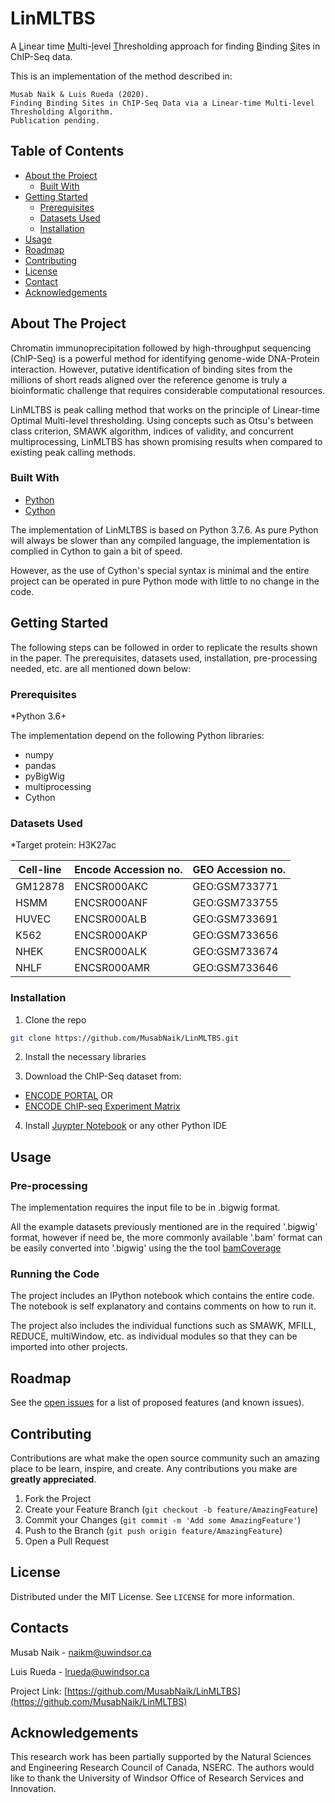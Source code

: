 
# LinMLTBS
A <u>L</u>inear time <u>M</u>ulti-<u>l</u>evel <u>T</u>hresholding approach for finding <u>B</u>inding <u>S</u>ites in ChIP-Seq data.

This is an implementation of the method described in:

```
Musab Naik & Luis Rueda (2020).
Finding Binding Sites in ChIP-Seq Data via a Linear-time Multi-level Thresholding Algorithm.
Publication pending.
```


<!-- TABLE OF CONTENTS -->
## Table of Contents

* [About the Project](#about-the-project)
  * [Built With](#built-with)
* [Getting Started](#getting-started)
  * [Prerequisites](#prerequisites)
  * [Datasets Used](#datasets-used)
  * [Installation](#installation)
* [Usage](#usage)
* [Roadmap](#roadmap)
* [Contributing](#contributing)
* [License](#license)
* [Contact](#contact)
* [Acknowledgements](#acknowledgements)



<!-- ABOUT THE PROJECT -->
## About The Project

Chromatin immunoprecipitation followed by high-throughput sequencing (ChIP-Seq) is a powerful method for identifying genome-wide DNA-Protein interaction. However, putative identification of binding sites from the millions of short reads aligned over the reference genome is truly a bioinformatic challenge that requires considerable computational resources.

LinMLTBS is peak calling method that works on the principle of Linear-time Optimal Multi-level thresholding. Using concepts such as Otsu's between class criterion, SMAWK algorithm, indices of validity, and concurrent multiprocessing, LinMLTBS has shown promising results when compared to existing peak calling methods. 

### Built With

* [Python](https://www.python.org/)
* [Cython](https://cython.org/)

The implementation of LinMLTBS is based on Python 3.7.6.
As pure Python will always be slower than any compiled language, the implementation is complied in Cython to gain a bit of speed.

However, as the use of Cython's special syntax is minimal and the entire project can be operated in pure Python mode with little to no change in the code.

<!-- GETTING STARTED -->
## Getting Started

The following steps can be followed in order to replicate the results shown in the paper. The prerequisites, datasets used, installation, pre-processing needed, etc. are all mentioned down below:

### Prerequisites
*Python 3.6+

The implementation depend on the following Python libraries:

* numpy
* pandas
* pyBigWig
* multiprocessing
* Cython

### Datasets Used
*Target protein: H3K27ac

| Cell-line 	| Encode Accession no. 	| GEO Accession no. 	|
|-----------	|----------------------	|-------------------	|
| GM12878   	| ENCSR000AKC          	| GEO:GSM733771     	|
| HSMM      	| ENCSR000ANF          	| GEO:GSM733755     	|
| HUVEC     	| ENCSR000ALB          	| GEO:GSM733691     	|
| K562      	| ENCSR000AKP          	| GEO:GSM733656     	|
| NHEK      	| ENCSR000ALK          	| GEO:GSM733674     	|
| NHLF      	| ENCSR000AMR          	| GEO:GSM733646     	|

### Installation

1. Clone the repo
```sh
git clone https://github.com/MusabNaik/LinMLTBS.git
```
2. Install the necessary libraries

3. Download the ChIP-Seq dataset from:
* [ENCODE PORTAL](https://www.encodeproject.org/)
OR
* [ENCODE ChIP-seq Experiment Matrix](https://genome.ucsc.edu/ENCODE/dataMatrix/encodeChipMatrixHuman.html)

4. Install [Juypter Notebook](https://jupyter.org/) or any other Python IDE 


<!-- USAGE EXAMPLES -->
## Usage

### Pre-processing 

The implementation requires the input file to be in .bigwig format.

All the example datasets previously mentioned are in the required '.bigwig' format, however if need be, the more commonly available '.bam' format can be easily converted into '.bigwig' using the the tool [bamCoverage](https://deeptools.readthedocs.io/en/develop/content/tools/bamCoverage.html)

### Running the Code

The project includes an IPython notebook which contains the entire code. The notebook is self explanatory and contains comments on how to run it.

The project also includes the individual functions such as SMAWK, MFILL, REDUCE, multiWindow, etc. as individual modules so that they can be imported into other projects.

<!-- ROADMAP -->
## Roadmap

See the [open issues](https://github.com/MusabNaik/LinMLTBS/issues) for a list of proposed features (and known issues).

<!-- CONTRIBUTING -->
## Contributing

Contributions are what make the open source community such an amazing place to be learn, inspire, and create. Any contributions you make are **greatly appreciated**.

1. Fork the Project
2. Create your Feature Branch (`git checkout -b feature/AmazingFeature`)
3. Commit your Changes (`git commit -m 'Add some AmazingFeature'`)
4. Push to the Branch (`git push origin feature/AmazingFeature`)
5. Open a Pull Request



<!-- LICENSE -->
## License

Distributed under the MIT License. See `LICENSE` for more information.



<!-- CONTACT -->
## Contacts

Musab Naik -  naikm@uwindsor.ca

Luis Rueda - lrueda@uwindsor.ca

Project Link: [https://github.com/MusabNaik/LinMLTBS](https://github.com/MusabNaik/LinMLTBS)



<!-- ACKNOWLEDGEMENTS -->
## Acknowledgements
This research work has been partially supported by the Natural Sciences and Engineering Research Council of Canada, NSERC. The authors would like to thank the University of Windsor Office of Research Services and Innovation.
